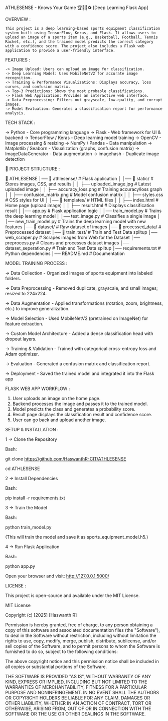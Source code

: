 ATHLESENSE - Knows Your Game 🏆🎾🏀⚽
[Deep Learning Flask App] 

OVERVIEW : 

	This project is a deep learning-based sports equipment classification system built using TensorFlow, Keras, and Flask. It allows users to upload an image of a sports item (e.g., Basketball, Football, Tennis Racket, etc.), and the trained model predicts the correct category with a confidence score. The project also includes a Flask web application to provide a user-friendly interface.


FEATURES : 

	-> Image Upload: Users can upload an image for classification.
	-> Deep Learning Model: Uses MobileNetV2 for accurate image recognition.
	-> Training & Performance Visualizations: Displays accuracy, loss curves, and confusion matrix.
	-> Top-3 Predictions: Shows the most probable classifications.
	-> Flask Web Application: Provides an interactive web interface.
	-> Data Preprocessing: Filters out grayscale, low-quality, and corrupt images.
	-> Model Evaluation: Generates a classification report for performance analysis.


TECH STACK : 

-> Python	               -   Core programming language
-> Flask	               -   Web framework for UI & backend
-> TensorFlow / Keras     -   Deep learning model training
-> OpenCV	               -   Image processing & resizing
-> NumPy / Pandas	       -   Data manipulation
-> Matplotlib / Seaborn   -   Visualization (graphs, confusion matrix)
-> ImageDataGenerator     -   Data augmentation
-> imagehash	       -  Duplicate image detection




📂 PROJECT STRUCTURE :

📂 ATHLESENSE
│── 📂 athlesense/                 # Flask application
│   │── 📂 static/                # Stores images, CSS, and results
│   │   ├── uploaded_image.jpg    # Latest uploaded image
│   │   ├── accuracy_loss.png     # Training accuracy/loss graph
│   │   ├── confusion_matrix.png  # Model confusion matrix
│   │   ├── styles.css            # CSS styles for UI
│   │── 📂 templates/             # HTML files
│   │   ├── index.html            # Home page (upload image)
│   │   ├── result.html           # Displays classification result
│   │── app.py                    # Flask application logic
│   │── train_model.py            # Trains the deep learning model
│   │── test_image.py             # Classifies a single image
│   │── new_train_model.py        # Trains the deep learning model with new features
│── 📂 dataset/                  # Raw dataset of images
│── 📂 processed_data/           # Preprocessed dataset
│── 📂 train_test/               # Train and Test Data splitup
│── web_scraper.py               # Scrapes images from Web for the Dataset
│── preprocess.py                # Cleans and processes dataset images
│── dataset_seperation.py        # Train and Test Data splitup
│── requirements.txt             # Python dependencies
│── README.md                    # Documentation


MODEL TRAINING PROCESS :

-> Data Collection - Organized images of sports equipment into labeled folders.

-> Data Preprocessing - Removed duplicate, grayscale, and small images; resized to 224x224.

-> Data Augmentation - Applied transformations (rotation, zoom, brightness, etc.) to improve generalization.

-> Model Selection - Used MobileNetV2 (pretrained on ImageNet) for feature extraction.

-> Custom Model Architecture - Added a dense classification head with dropout layers.

-> Training & Validation - Trained with categorical cross-entropy loss and Adam optimizer.

-> Evaluation - Generated a confusion matrix and classification report.

-> Deployment - Saved the trained model and integrated it into the Flask app





FLASK WEB APP WORKFLOW :

1. User uploads an image on the home page.
2. Backend processes the image and passes it to the trained model.
3. Model predicts the class and generates a probability score.
4. Result page displays the classification result and confidence score.
5.  User can go back and upload another image.



SETUP & INSTALLATION :

1 -> Clone the Repository

Bash:

git clone https://github.com/HaswanthR-CIT/ATHLESENSE

cd ATHLESENSE


2 -> Install Dependencies

Bash:

pip install -r requirements.txt


3 -> Train the Model

Bash:

python train_model.py

(This will train the model and save it as sports_equipment_model.h5.)


4 -> Run Flask Application

Bash:

python app.py

Open your browser and visit: http://127.0.0.1:5000/



LICENSE : 

This project is open-source and available under the MIT License.

MIT License

Copyright (c) [2025] [Haswanth R]

Permission is hereby granted, free of charge, to any person obtaining a copy
of this software and associated documentation files (the "Software"), to deal
in the Software without restriction, including without limitation the rights
to use, copy, modify, merge, publish, distribute, sublicense, and/or sell
copies of the Software, and to permit persons to whom the Software is
furnished to do so, subject to the following conditions:

The above copyright notice and this permission notice shall be included in all
copies or substantial portions of the Software.

THE SOFTWARE IS PROVIDED "AS IS", WITHOUT WARRANTY OF ANY KIND, EXPRESS OR
IMPLIED, INCLUDING BUT NOT LIMITED TO THE WARRANTIES OF MERCHANTABILITY,
FITNESS FOR A PARTICULAR PURPOSE AND NONINFRINGEMENT. IN NO EVENT SHALL THE
AUTHORS OR COPYRIGHT HOLDERS BE LIABLE FOR ANY CLAIM, DAMAGES OR OTHER
LIABILITY, WHETHER IN AN ACTION OF CONTRACT, TORT OR OTHERWISE, ARISING FROM,
OUT OF OR IN CONNECTION WITH THE SOFTWARE OR THE USE OR OTHER DEALINGS IN THE
SOFTWARE.






